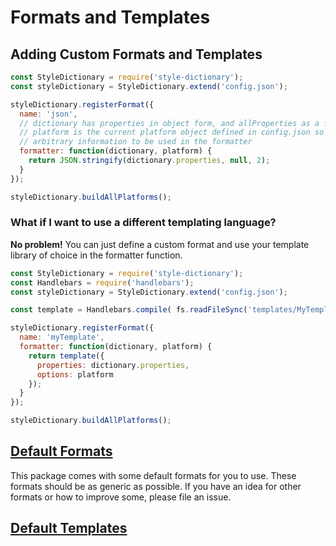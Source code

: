 # Formats and Templates

## Adding Custom Formats and Templates

```javascript
const StyleDictionary = require('style-dictionary');
const styleDictionary = StyleDictionary.extend('config.json');

styleDictionary.registerFormat({
  name: 'json',
  // dictionary has properties in object form, and allProperties as a flat array
  // platform is the current platform object defined in config.json so you can define
  // arbitrary information to be used in the formatter
  formatter: function(dictionary, platform) {
    return JSON.stringify(dictionary.properties, null, 2);
  }
});

styleDictionary.buildAllPlatforms();
```

### What if I want to use a different templating language?
**No problem!** You can just define a custom format and use your template library of choice in the formatter function.

```javascript
const StyleDictionary = require('style-dictionary');
const Handlebars = require('handlebars');
const styleDictionary = StyleDictionary.extend('config.json');

const template = Handlebars.compile( fs.readFileSync('templates/MyTemplate.hbs') );

styleDictionary.registerFormat({
  name: 'myTemplate',
  formatter: function(dictionary, platform) {
    return template({
      properties: dictionary.properties,
      options: platform
    });
  }
});

styleDictionary.buildAllPlatforms();
```

## [Default Formats](https://amzn.github.io/style-dictionary/default_formats)

This package comes with some default formats for you to use. These formats should be as generic as possible. If you have an idea for other formats or how to improve some, please file an issue.


## [Default Templates](https://amzn.github.io/style-dictionary/default_templates)
